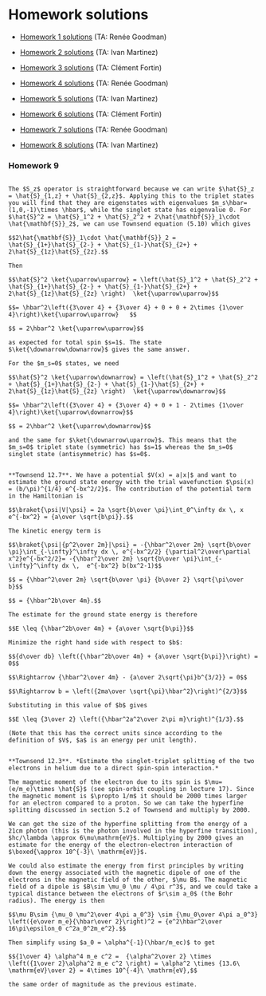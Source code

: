 # Homework solutions

- [Homework 1 solutions](https://github.com/andrewcumming/phys457/blob/main/hw1_solutions.pdf) (TA: Renée Goodman)

- [Homework 2 solutions](https://github.com/andrewcumming/phys457/blob/main/hw2_solutions.pdf) (TA: Ivan Martinez)

- [Homework 3 solutions](https://github.com/andrewcumming/phys457/blob/main/hw3_solutions.pdf) (TA: Clément Fortin)

- [Homework 4 solutions](https://github.com/andrewcumming/phys457/blob/main/hw4_solutions.pdf) (TA: Renée Goodman)

- [Homework 5 solutions](https://github.com/andrewcumming/phys457/blob/main/hw5_solutions.pdf) (TA: Ivan Martinez)

- [Homework 6 solutions](https://github.com/andrewcumming/phys457/blob/main/hw6_solutions.pdf) (TA: Clément Fortin)

- [Homework 7 solutions](https://github.com/andrewcumming/phys457/blob/main/hw7_solutions.pdf) (TA: Renée Goodman)

- [Homework 8 solutions](https://github.com/andrewcumming/phys457/blob/main/hw8_solutions.pdf) (TA: Ivan Martinez)

### Homework 9

```{dropdown} Question 1

The $S_z$ operator is straightforward because we can write $\hat{S}_z = \hat{S}_{1,z} + \hat{S}_{2,z}$. Applying this to the triplet states you will find that they are eigenstates with eigenvalues $m_s\hbar=(1,0,-1)\times \hbar$, while the singlet state has eigenvalue 0. For $\hat{S}^2 = \hat{S}_1^2 + \hat{S}_2^2 + 2\hat{\mathbf{S}}_1\cdot \hat{\mathbf{S}}_2$, we can use Townsend equation (5.10) which gives

$$2\hat{\mathbf{S}}_1\cdot \hat{\mathbf{S}}_2 = \hat{S}_{1+}\hat{S}_{2-} + \hat{S}_{1-}\hat{S}_{2+} + 2\hat{S}_{1z}\hat{S}_{2z}.$$

Then

$$\hat{S}^2 \ket{\uparrow\uparrow} = \left(\hat{S}_1^2 + \hat{S}_2^2 + \hat{S}_{1+}\hat{S}_{2-} + \hat{S}_{1-}\hat{S}_{2+} + 2\hat{S}_{1z}\hat{S}_{2z} \right)  \ket{\uparrow\uparrow}$$

$$= \hbar^2\left({3\over 4} + {3\over 4} + 0 + 0 + 2\times {1\over 4}\right)\ket{\uparrow\uparrow}   $$

$$ = 2\hbar^2 \ket{\uparrow\uparrow}$$

as expected for total spin $s=1$. The state $\ket{\downarrow\downarrow}$ gives the same answer.

For the $m_s=0$ states, we need 

$$\hat{S}^2 \ket{\uparrow\downarrow} = \left(\hat{S}_1^2 + \hat{S}_2^2 + \hat{S}_{1+}\hat{S}_{2-} + \hat{S}_{1-}\hat{S}_{2+} + 2\hat{S}_{1z}\hat{S}_{2z} \right)  \ket{\uparrow\downarrow}$$

$$= \hbar^2\left({3\over 4} + {3\over 4} + 0 + 1 - 2\times {1\over 4}\right)\ket{\uparrow\downarrow}$$

$$ = 2\hbar^2 \ket{\uparrow\downarrow}$$

and the same for $\ket{\downarrow\uparrow}$. This means that the $m_s=0$ triplet state (symmetric) has $s=1$ whereas the $m_s=0$ singlet state (antisymmetric) has $s=0$. 
```

```{dropdown} Question 2

**Townsend 12.7**. We have a potential $V(x) = a|x|$ and want to estimate the ground state energy with the trial wavefunction $\psi(x) = (b/\pi)^{1/4} e^{-bx^2/2}$. The contribution of the potential term in the Hamiltonian is

$$\braket{\psi|V|\psi} = 2a \sqrt{b\over \pi}\int_0^\infty dx \, x e^{-bx^2} = {a\over \sqrt{b\pi}}.$$

The kinetic energy term is

$$\braket{\psi|{p^2\over 2m}|\psi} = -{\hbar^2\over 2m} \sqrt{b\over \pi}\int_{-\infty}^\infty dx \, e^{-bx^2/2} {\partial^2\over\partial x^2}e^{-bx^2/2}= -{\hbar^2\over 2m} \sqrt{b\over \pi}\int_{-\infty}^\infty dx \,  e^{-bx^2} b(bx^2-1)$$

$$ = {\hbar^2\over 2m} \sqrt{b\over \pi} {b\over 2} \sqrt{\pi\over b}$$

$$ = {\hbar^2b\over 4m}.$$

The estimate for the ground state energy is therefore

$$E \leq {\hbar^2b\over 4m} + {a\over \sqrt{b\pi}}$$

Minimize the right hand side with respect to $b$:

$${d\over db} \left({\hbar^2b\over 4m} + {a\over \sqrt{b\pi}}\right) = 0$$

$$\Rightarrow {\hbar^2\over 4m} - {a\over 2\sqrt{\pi}b^{3/2}} = 0$$

$$\Rightarrow b = \left({2ma\over \sqrt{\pi}\hbar^2}\right)^{2/3}$$

Substituting in this value of $b$ gives 

$$E \leq {3\over 2} \left({\hbar^2a^2\over 2\pi m}\right)^{1/3}.$$

(Note that this has the correct units since according to the definition of $V$, $a$ is an energy per unit length).
```


```{dropdown} Question 3

**Townsend 12.3**. *Estimate the singlet-triplet splitting of the two electrons in helium due to a direct spin-spin interaction.*

The magnetic moment of the electron due to its spin is $\mu= (e/m_e)\times \hat{S}$ (see spin-orbit coupling in lecture 17). Since the magnetic moment is $\propto 1/m$ it should be 2000 times larger for an electron compared to a proton. So we can take the hyperfine splitting discussed in section 5.2 of Townsend and multiply by 2000.

We can get the size of the hyperfine splitting from the energy of a 21cm photon (this is the photon involved in the hyperfine transition), $hc/\lambda \approx 6\mu\mathrm{eV}$. Multiplying by 2000 gives an estimate for the energy of the electron-electron interaction of $\boxed{\approx 10^{-3}\ \mathrm{eV}}$.

We could also estimate the energy from first principles by writing down the energy associated with the magnetic dipole of one of the electrons in the magnetic field of the other, $\mu B$. The magnetic field of a dipole is $B\sim \mu_0 \mu / 4\pi r^3$, and we could take a typical distance between the electrons of $r\sim a_0$ (the Bohr radius). The energy is then

$$\mu B\sim {\mu_0 \mu^2\over 4\pi a_0^3} \sim {\mu_0\over 4\pi a_0^3} \left({e\over m_e}{\hbar\over 2}\right)^2 = {e^2\hbar^2\over 16\pi\epsilon_0 c^2a_0^2m_e^2}.$$

Then simplify using $a_0 = \alpha^{-1}(\hbar/m_ec)$ to get

$${1\over 4} \alpha^4 m_e c^2 =  {\alpha^2\over 2} \times \left({1\over 2}\alpha^2 m_e c^2 \right) = \alpha^2 \times {13.6\ \mathrm{eV}\over 2} = 4\times 10^{-4}\ \mathrm{eV},$$

the same order of magnitude as the previous estimate.

```


